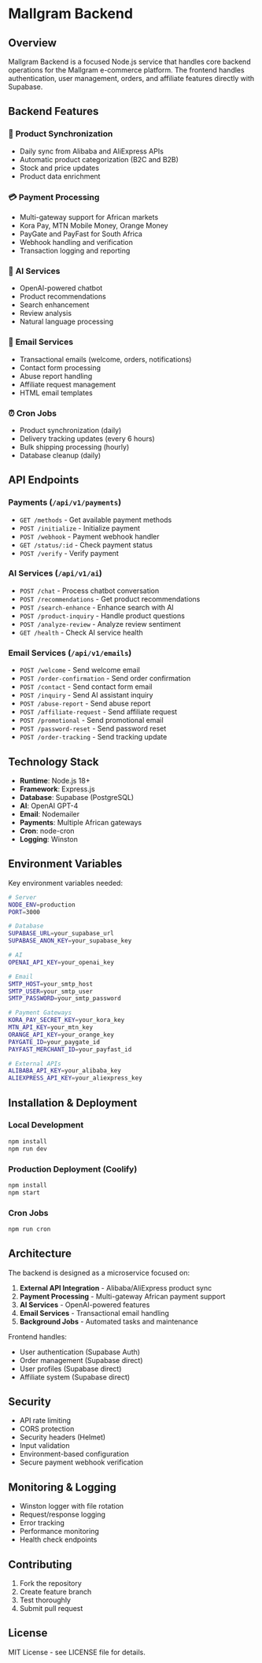 # Mallgram Backend

## Overview

Mallgram Backend is a focused Node.js service that handles core backend operations for the Mallgram e-commerce platform. The frontend handles authentication, user management, orders, and affiliate features directly with Supabase.

## Backend Features

### 🔄 **Product Synchronization**
- Daily sync from Alibaba and AliExpress APIs
- Automatic product categorization (B2C and B2B)
- Stock and price updates
- Product data enrichment

### 💳 **Payment Processing**
- Multi-gateway support for African markets
- Kora Pay, MTN Mobile Money, Orange Money
- PayGate and PayFast for South Africa
- Webhook handling and verification
- Transaction logging and reporting

### 🤖 **AI Services**
- OpenAI-powered chatbot
- Product recommendations
- Search enhancement
- Review analysis
- Natural language processing

### 📧 **Email Services**
- Transactional emails (welcome, orders, notifications)
- Contact form processing
- Abuse report handling
- Affiliate request management
- HTML email templates

### ⏰ **Cron Jobs**
- Product synchronization (daily)
- Delivery tracking updates (every 6 hours)
- Bulk shipping processing (hourly)
- Database cleanup (daily)

## API Endpoints

### Payments (`/api/v1/payments`)
- `GET /methods` - Get available payment methods
- `POST /initialize` - Initialize payment
- `POST /webhook` - Payment webhook handler
- `GET /status/:id` - Check payment status
- `POST /verify` - Verify payment

### AI Services (`/api/v1/ai`)
- `POST /chat` - Process chatbot conversation
- `POST /recommendations` - Get product recommendations  
- `POST /search-enhance` - Enhance search with AI
- `POST /product-inquiry` - Handle product questions
- `POST /analyze-review` - Analyze review sentiment
- `GET /health` - Check AI service health

### Email Services (`/api/v1/emails`)
- `POST /welcome` - Send welcome email
- `POST /order-confirmation` - Send order confirmation
- `POST /contact` - Send contact form email
- `POST /inquiry` - Send AI assistant inquiry
- `POST /abuse-report` - Send abuse report
- `POST /affiliate-request` - Send affiliate request
- `POST /promotional` - Send promotional email
- `POST /password-reset` - Send password reset
- `POST /order-tracking` - Send tracking update

## Technology Stack

- **Runtime**: Node.js 18+
- **Framework**: Express.js
- **Database**: Supabase (PostgreSQL)
- **AI**: OpenAI GPT-4
- **Email**: Nodemailer
- **Payments**: Multiple African gateways
- **Cron**: node-cron
- **Logging**: Winston

## Environment Variables

Key environment variables needed:

```bash
# Server
NODE_ENV=production
PORT=3000

# Database
SUPABASE_URL=your_supabase_url
SUPABASE_ANON_KEY=your_supabase_key

# AI
OPENAI_API_KEY=your_openai_key

# Email
SMTP_HOST=your_smtp_host
SMTP_USER=your_smtp_user
SMTP_PASSWORD=your_smtp_password

# Payment Gateways
KORA_PAY_SECRET_KEY=your_kora_key
MTN_API_KEY=your_mtn_key
ORANGE_API_KEY=your_orange_key
PAYGATE_ID=your_paygate_id
PAYFAST_MERCHANT_ID=your_payfast_id

# External APIs
ALIBABA_API_KEY=your_alibaba_key
ALIEXPRESS_API_KEY=your_aliexpress_key
```

## Installation & Deployment

### Local Development
```bash
npm install
npm run dev
```

### Production Deployment (Coolify)
```bash
npm install
npm start
```

### Cron Jobs
```bash
npm run cron
```

## Architecture

The backend is designed as a microservice focused on:

1. **External API Integration** - Alibaba/AliExpress product sync
2. **Payment Processing** - Multi-gateway African payment support  
3. **AI Services** - OpenAI-powered features
4. **Email Services** - Transactional email handling
5. **Background Jobs** - Automated tasks and maintenance

Frontend handles:
- User authentication (Supabase Auth)
- Order management (Supabase direct)
- User profiles (Supabase direct)
- Affiliate system (Supabase direct)

## Security

- API rate limiting
- CORS protection
- Security headers (Helmet)
- Input validation
- Environment-based configuration
- Secure payment webhook verification

## Monitoring & Logging

- Winston logger with file rotation
- Request/response logging
- Error tracking
- Performance monitoring
- Health check endpoints

## Contributing

1. Fork the repository
2. Create feature branch
3. Test thoroughly
4. Submit pull request

## License

MIT License - see LICENSE file for details.